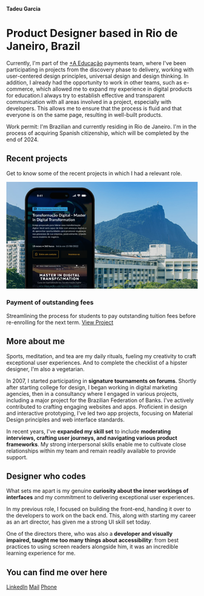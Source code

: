 **Tadeu Garcia**

# Product Designer based in Rio de Janeiro, Brazil

Currently, I'm part of the [+A Educação](https://www.linkedin.com/company/maisaedu/mycompany/) payments team, where I've been participating in projects from the discovery phase to delivery, working with user-centered design principles, universal design and design thinking. In addition, I already had the opportunity to work in other teams, such as e-commerce, which allowed me to expand my experience in digital products for education.I always try to establish effective and transparent communication with all areas involved in a project, especially with developers. This allows me to ensure that the process is fluid and that everyone is on the same page, resulting in well-built products.

Work permit: I'm Brazilian and currently residing in Rio de Janeiro. I'm in the process of acquiring Spanish citizenship, which will be completed by the end of 2024.

## Recent projects
Get to know some of the recent projects in which I had a relevant role.

[![Mobile Website for Pontifical Catholic University of Rio de Janeiro (PUC-Rio) showcasing postgraduate courses and Master in Digital Transformation program.](assets/images/project-1/post.webp)](project-1.html)
### Payment of outstanding fees
Streamlining the process for students to pay outstanding tuition fees before re-enrolling for the next term.
[View Project](project-1.html)

## More about me

Sports, meditation, and tea are my daily rituals, fueling my creativity to craft exceptional user experiences. And to complete the checklist of a hipster designer, I'm also a vegetarian.

In 2007, I started participating in **signature tournaments on forums**. Shortly after starting college for design, I began working in digital marketing agencies, then in a consultancy where I engaged in various projects, including a major project for the Brazilian Federation of Banks. I've actively contributed to crafting engaging websites and apps. Proficient in design and interactive prototyping, I've led two app projects, focusing on Material Design principles and web interface standards.

In recent years, I've **expanded my skill set** to include **moderating interviews, crafting user journeys, and navigating various product frameworks**. My strong interpersonal skills enable me to cultivate close relationships within my team and remain readily available to provide support.

## Designer who codes

What sets me apart is my genuine **curiosity about the inner workings of interfaces** and my commitment to delivering exceptional user experiences.

In my previous role, I focused on building the front-end, handing it over to the developers to work on the back end. This, along with starting my career as an art director, has given me a strong UI skill set today.

One of the directors there, who was also a **developer and visually impaired, taught me too many things about accessibility**: from best practices to using screen readers alongside him, it was an incredible learning experience for me.

## You can find me over here
[LinkedIn](https://www.linkedin.com/in/garciatadeu/)
[Mail](mailto:tadeugarcia.92@gmail.com)
[Phone](tel:5521979976655)
